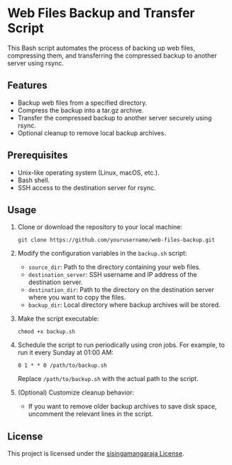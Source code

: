 # Web Files Backup and Transfer Script

This Bash script automates the process of backing up web files, compressing them, and transferring the compressed backup to another server using rsync.

## Features

- Backup web files from a specified directory.
- Compress the backup into a tar.gz archive.
- Transfer the compressed backup to another server securely using rsync.
- Optional cleanup to remove local backup archives.

## Prerequisites

- Unix-like operating system (Linux, macOS, etc.).
- Bash shell.
- SSH access to the destination server for rsync.

## Usage

1. Clone or download the repository to your local machine:

    ```
    git clone https://github.com/yourusername/web-files-backup.git
    ```

2. Modify the configuration variables in the `backup.sh` script:

    - `source_dir`: Path to the directory containing your web files.
    - `destination_server`: SSH username and IP address of the destination server.
    - `destination_dir`: Path to the directory on the destination server where you want to copy the files.
    - `backup_dir`: Local directory where backup archives will be stored.

3. Make the script executable:

    ```
    chmod +x backup.sh
    ```

4. Schedule the script to run periodically using cron jobs. For example, to run it every Sunday at 01:00 AM:

    ```
    0 1 * * 0 /path/to/backup.sh
    ```

    Replace `/path/to/backup.sh` with the actual path to the script.

5. (Optional) Customize cleanup behavior:
    - If you want to remove older backup archives to save disk space, uncomment the relevant lines in the script.

## License

This project is licensed under the [sisingamangaraja License](LICENSE).